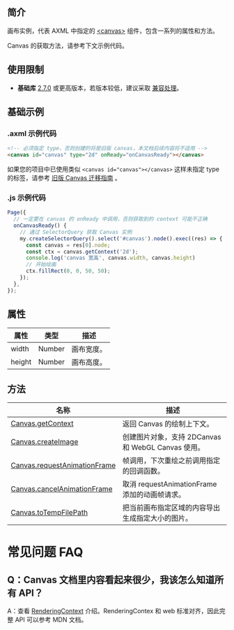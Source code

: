 ## 简介
画布实例，代表 AXML 中指定的 [\<canvas\>](https://opendocs.alipay.com/mini/component/canvas) 组件，包含一系列的属性和方法。

Canvas 的获取方法，请参考下文示例代码。

## 使用限制

- **基础库** [2.7.0](https://opendocs.alipay.com/mini/framework/lib-upgrade-v2) 或更高版本，若版本较低，建议采取 [兼容处理](https://opendocs.alipay.com/mini/framework/compatibility)。


## 基础示例

### .axml 示例代码

```html
<!-- 必须指定 type，否则创建的将是旧版 canvas，本文档后续内容将不适用 -->
<canvas id="canvas" type="2d" onReady="onCanvasReady"></canvas>
```

如果您的项目中已使用类似 `<canvas id="canvas"></canvas>` 这样未指定 type 的标签，请参考 [旧版 Canvas 迁移指南](https://opendocs.alipay.com/mini/055eid) 。

### .js 示例代码
```js
Page({
  // 一定要在 canvas 的 onReady 中调用，否则获取到的 context 可能不正确
  onCanvasReady() {
    // 通过 SelectorQuery 获取 Canvas 实例
    my.createSelectorQuery().select('#canvas').node().exec((res) => {
      const canvas = res[0].node;
      const ctx = canvas.getContext('2d');
      console.log('canvas 宽高', canvas.width, canvas.height)
      // 开始绘画
      ctx.fillRect(0, 0, 50, 50);
    });
  },
});
```


## 属性

| **属性** | **类型** | **描述**   |
| -------- | -------- | ---------- |
| width    | Number   | 画布宽度。 |
| height   | Number   | 画布高度。 |

## 方法

| **名称** | **描述** |
| --- | --- |
| [Canvas.getContext](https://opendocs.alipay.com/mini/api/getcontext) | 返回 Canvas 的绘制上下文。 |
| [Canvas.createImage](https://opendocs.alipay.com/mini/api/createimage) | 创建图片对象，支持 2DCanvas 和 WebGL Canvas 使用。 |
| [Canvas.requestAnimationFrame](https://opendocs.alipay.com/mini/api/requestAnimationFrame) | 帧调用，下次重绘之前调用指定的回调函数。 |
| [Canvas.cancelAnimationFrame](https://opendocs.alipay.com/mini/api/cancelAnimationFrame) | 取消 requestAnimationFrame 添加的动画帧请求。 |
| [Canvas.toTempFilePath](https://opendocs.alipay.com/mini/api/toTempFilePath) | 把当前画布指定区域的内容导出生成指定大小的图片。 |

# 常见问题 FAQ
## Q：Canvas 文档里内容看起来很少，我该怎么知道所有 API？
A：查看 [RenderingContext](https://opendocs.alipay.com/mini/01w0it) 介绍。RenderingContex 和 web 标准对齐，因此完整 API 可以参考 MDN 文档。
